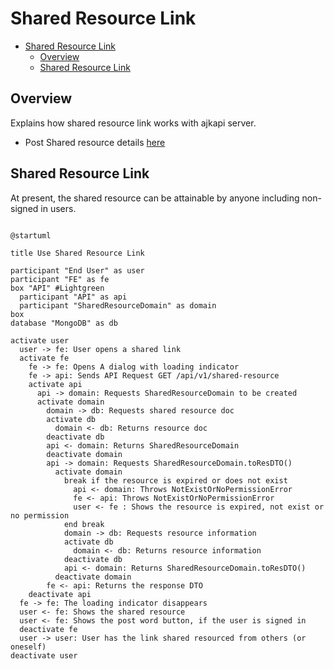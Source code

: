 # Shared Resource Link

<!-- TOC -->

- [Shared Resource Link](#shared-resource-link)
  - [Overview](#overview)
  - [Shared Resource Link](#shared-resource-link-1)

<!-- /TOC -->

## Overview
Explains how shared resource link works with ajkapi server.

- Post Shared resource details [here](./on-click-share-resource.md)

## Shared Resource Link
At present, the shared resource can be attainable by anyone including non-signed in users.

```plantuml

@startuml

title Use Shared Resource Link

participant "End User" as user
participant "FE" as fe
box "API" #Lightgreen
  participant "API" as api
  participant "SharedResourceDomain" as domain
box
database "MongoDB" as db

activate user
  user -> fe: User opens a shared link
  activate fe
    fe -> fe: Opens A dialog with loading indicator
    fe -> api: Sends API Request GET /api/v1/shared-resource
    activate api
      api -> domain: Requests SharedResourceDomain to be created
      activate domain
        domain -> db: Requests shared resource doc
        activate db
          domain <- db: Returns resource doc
        deactivate db
        api <- domain: Returns SharedResourceDomain
        deactivate domain
        api -> domain: Requests SharedResourceDomain.toResDTO()
          activate domain
            break if the resource is expired or does not exist
              api <- domain: Throws NotExistOrNoPermissionError
              fe <- api: Throws NotExistOrNoPermissionError
              user <- fe : Shows the resource is expired, not exist or no permission
            end break
            domain -> db: Requests resource information
            activate db
              domain <- db: Returns resource information
            deactivate db
            api <- domain: Returns SharedResourceDomain.toResDTO()
          deactivate domain
        fe <- api: Returns the response DTO
    deactivate api
  fe -> fe: The loading indicator disappears
  user <- fe: Shows the shared resource
  user <- fe: Shows the post word button, if the user is signed in
  deactivate fe
  user -> user: User has the link shared resourced from others (or oneself)
deactivate user


```
